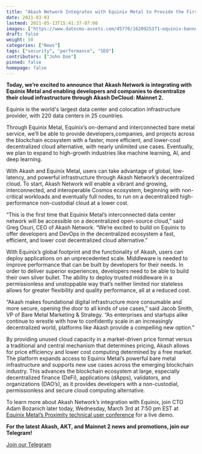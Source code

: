 ```yaml
---
title: "Akash Network Integrates with Equinix Metal to Provide the First Viable Decentralized Cloud Solution"
date: 2021-03-03
lastmod: 2021-05-13T15:41:37-07:00
images: ["https://www.datocms-assets.com/45776/1620925371-equinix-banner-1-1024x768.png"]
draft: false
weight: 50
categories: ["News"]
tags: ["security", "performance", "SEO"]
contributors: ["John Doe"]
pinned: false
homepage: false
---
```

  
**Today, we’re excited to announce that Akash Network is integrating with Equinix Metal and enabling developers and companies to decentralize their cloud infrastructure through Akash DeCloud: Mainnet 2.**  

Equinix is the world's largest data center and colocation infrastructure provider, with 220 data centers in 25 countries.   

Through Equinix Metal, Equinix’s on-demand and interconnected bare metal service, we’ll be able to provide developers,companies, and projects across the blockchain ecosystem with a faster, more efficient, and lower-cost decentralized cloud alternative, with nearly unlimited use cases. Eventually, we plan to expand to high-growth industries like machine learning, AI, and deep learning.  

With Akash and Equinix Metal, users can take advantage of global, low-latency, and powerful infrastructure through Akash Network’s decentralized cloud. To start, Akash Network will enable a vibrant and growing, interconnected, and interoperable Cosmos ecosystem, beginning with non-critical workloads and eventually full nodes, to run on a decentralized high-performance non-custodial cloud at a lower cost.   

“This is the first time that Equinix Metal’s interconnected data center network will be accessible on a decentralized open-source cloud,” said Greg Osuri, CEO of Akash Network. “We’re excited to build on Equinix to offer developers and DevOps in the decentralized ecosystem a fast, efficient, and lower cost decentralized cloud alternative.”   

With Equinix’s global footprint and the functionality of Akash, users can deploy applications on an unprecedented scale. Middleware is needed to improve performance that can be built by developers for their needs. In order to deliver superior experiences, developers need to be able to build their own silver bullet. The ability to deploy trusted middleware in a permissionless and unstoppable way that’s neither limited nor stateless allows for greater flexibility and quality performance, all at a reduced cost.   

“Akash makes foundational digital infrastructure more consumable and more secure, opening the door to all kinds of use cases,” said Jacob Smith, VP of Bare Metal Marketing & Strategy. “As enterprises and startups alike continue to wrestle with how to confidently scale in an increasingly decentralized world, platforms like Akash provide a compelling new option.”  

By providing unused cloud capacity in a market-driven price format versus a traditional and central mechanism that determines pricing, Akash allows for price efficiency and lower cost computing determined by a free market. The platform expands access to Equinix Metal’s powerful bare metal infrastructure and supports new use cases across the emerging blockchain industry. This advances the blockchain ecosystem at large, especially decentralized finance (DeFi), applications (dApps), validators, and organizations (DAO’s), as it provides developers with a non-custodial, permissionless and secure cloud computing alternative.  

To learn more about Akash Network’s integration with Equinix, join CTO Adam Bozanich later today, Wednesday, March 3rd at 7:50 pm EST at [Equinix Metal’s Proximity technical user conference](https://metal.equinix.com/proximity/) for a live demo.   
  
  

**For the latest Akash, AKT, and Mainnet 2 news and promotions, join our Telegram!**  

[Join our Telegram](https://t.me/AkashNW)